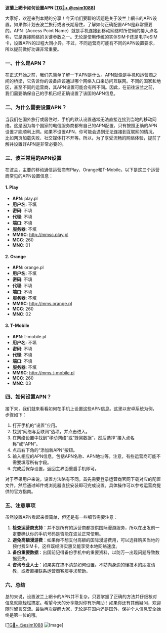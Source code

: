 **波蘭上網卡如何设置APN [[TG💪+ @esim1088](https://t.me/s/esim1088)]**

大家好，欢迎来到本期的分享！今天咱们要聊的话题是关于波兰上網卡的APN设置。如果你计划去波兰旅行或者长期居住，了解如何正确配置APN是非常重要的。APN（Access Point Name）就是手机连接到移动网络时所使用的接入点名称，它是连接网络的关键参数之一。无论是使用传统的实体SIM卡还是电子eSIM卡，设置APN的过程大同小异。不过，不同运营商可能有不同的APN设置要求，所以提前做好功课非常重要。

### 一、什么是APN？

在正式开始之前，我们先简单了解一下APN是什么。APN就像是手机和运营商之间的桥梁，它告诉你的设备应该通过哪个网络入口来访问互联网。不同的国家和地区，甚至不同的运营商，其APN设置可能会有所不同。因此，在前往波兰之前，我们需要确保自己的手机已经正确设置了该国的APN信息。

### 二、为什么需要设置APN？

当我们在国外旅行或居住时，手机的默认设置通常无法直接连接到当地的移动网络。这是因为每个国家的电信服务商都有自己的APN配置，只有按照正确的APN设置才能顺利上网。如果不设置APN，你可能会遇到无法连接到互联网的情况，比如网页加载失败、社交媒体打不开等。所以，为了享受流畅的网络体验，提前了解并设置好APN是非常必要的。

### 三、波兰常用的APN设置

在波兰，主要的移动通信运营商有Play、Orange和T-Mobile。以下是这三个运营商常见的APN设置信息：

#### 1. Play
- **APN**: play.pl  
- **用户名**: 不填  
- **密码**: 不填  
- **代理**: 不填  
- **端口**: 不填  
- **服务器**: 不填  
- **MMSC**: http://mmsc.play.pl  
- **MCC**: 260  
- **MNC**: 01  

#### 2. Orange
- **APN**: orange.pl  
- **用户名**: 不填  
- **密码**: 不填  
- **代理**: 不填  
- **端口**: 不填  
- **服务器**: 不填  
- **MMSC**: http://mms.orange.pl  
- **MCC**: 260  
- **MNC**: 02  

#### 3. T-Mobile
- **APN**: t-mobile.pl  
- **用户名**: 不填  
- **密码**: 不填  
- **代理**: 不填  
- **端口**: 不填  
- **服务器**: 不填  
- **MMSC**: http://mms.t-mobile.pl  
- **MCC**: 260  
- **MNC**: 03  

### 四、如何设置APN？

接下来，我们就来看看如何在手机上设置这些APN信息。这里以安卓系统为例，步骤如下：

1. 打开手机的“设置”应用。
2. 找到“网络与互联网”选项，并点击进入。
3. 在网络设置中找到“移动网络”或“蜂窝数据”，然后选择“接入点名称”或“APN”。
4. 点击右下角的“添加新APN”按钮。
5. 输入相应的APN信息，包括APN名称、APN地址等。注意，有些运营商可能不需要填写所有字段。
6. 完成后保存设置，返回主界面重启手机即可。

对于苹果用户来说，设置方法略有不同。首先需要登录运营商官网下载对应的配置文件，然后通过邮件或浏览器直接安装即可完成设置。具体操作可以参考运营商提供的官方指南。

### 五、注意事项

虽然设置APN看起来很简单，但还是有一些细节需要注意：

1. **检查运营商支持**：并不是所有的运营商都提供国际漫游服务，所以在出发前一定要确认你的手机号码是否能在波兰正常使用。
2. **避免高额漫游费**：如果你不想支付高额的国际漫游费用，可以选择购买当地的预付费SIM卡，这样既经济实惠又能享受本地网络速度。
3. **备份重要数据**：出国前记得备份手机中的重要资料，以防万一出现问题导致数据丢失。
4. **咨询专业人士**：如果实在搞不清楚如何设置，不妨向身边的懂技术的朋友请教，或者直接联系运营商客服寻求帮助。

### 六、总结

总的来说，设置波兰上網卡的APN并不复杂，只要掌握了正确的方法并仔细核对信息就能轻松搞定。希望今天的分享能对你有所帮助！如果你还有其他疑问，欢迎随时留言交流。最后再次提醒大家，无论是在国内还是国外，保护个人信息安全始终是第一位的哦。

[[TG💪+ @esim1088](https://t.me/s/esim1088) ![Image](https://i.postimg.cc/4NQfJmqS/Snipaste-2025-05-13-00-14-12.png)]